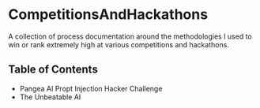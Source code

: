 # CompetitionsAndHackathons
A collection of process documentation around the methodologies I used to win or rank extremely high at various competitions and hackathons.

## Table of Contents
- Pangea AI Propt Injection Hacker Challenge
- The Unbeatable AI

